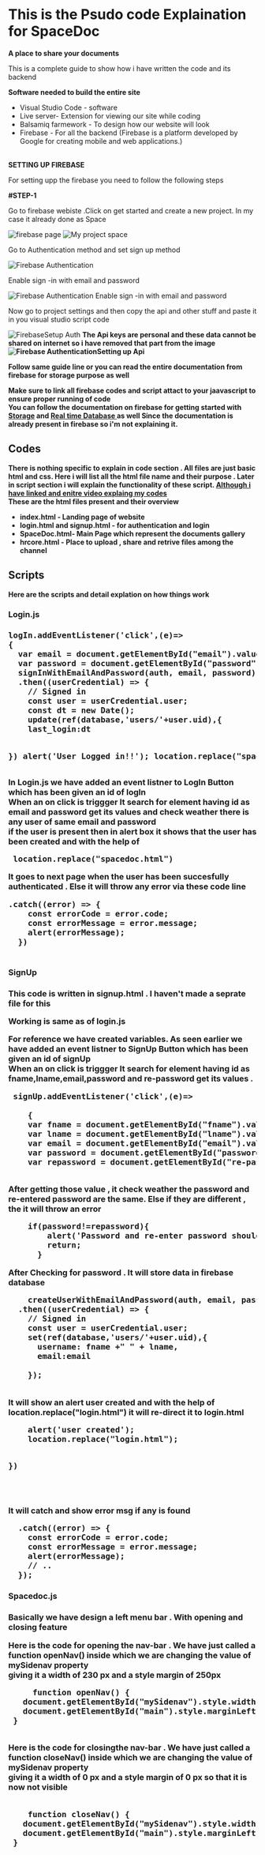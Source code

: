 # This is the Psudo code Explaination for SpaceDoc
<strong>A place to share your documents </strong>
 
<p>This is a complete guide to show how i have written the code and its backend </p>

<strong> Software needed to build the entire site </strong>
<ul><li> Visual Studio Code - software</li>
<li> Live server- Extension for viewing our site while coding </li>
 <li> Balsamiq farmework - To design how our website will look </li>
  <li> Firebase - For all the backend (Firebase is a platform developed by Google for creating mobile and web applications.)</li>
</ul>

<br> <b>SETTING UP FIREBASE</b> </br>
<p> For setting upp the firebase you need to follow the following steps </p>
<b> #STEP-1 </b>
<p> Go to firebase webiste .Click on get started  and create a new project.  In my case it already done as Space </p>
<img src="Resources/firebasemain.png"  alt="firebase page">
<img src="Resources/firebasespace.png"  alt="My project space">
<p> Go to Authentication method and set sign up method </p>
<img src="Resources/firebasesign.png"  alt="Firebase Authentication">
<p> Enable sign -in with email and password </p>
<img src="Resources/firebasesignenable.png"  alt="Firebase Authentication Enable sign -in with email and password">

<p>Now go to project settings and then copy the api and other stuff and paste it in you visual studio script code </p>
<img src="Resources/auth.png"  alt="FirebaseSetup Auth">
<strong> The Api keys are personal and these data cannot be shared on internet so i have removed that part from the image <strong>
 <img src="Resources/api.png"  alt="Firebase AuthenticationSetting up Api">
 <p> Follow same guide line or you can read the entire documentation from firebase for storage purpose as well </p>
 <p> Make sure to link all firebase codes and script attact to your jaavascript to ensure proper running of code <br> 
 You can follow the documentation on firebase for getting started with <a href="https://firebase.google.com/docs/storage/web/start" > Storage</a> and <a href="https://firebase.google.com/docs/database/web/start" >  Real time Database </a>as well
 Since the documentation is already present in firebase   so i'm not explaining it.</p>
 
 <h2> Codes </h2>
 <p> There is nothing specific to explain in code section . All files are just basic html and css. Here i will list all the html file name and their purpose . Later in script section i will explain the functionality of these script. <a href=" ">Although i have linked and enitre video explaing my codes </a>
  <br>These are the html files present and their overview </p>
 <ul><li> index.html - Landing page of website</li>
<li> login.html and signup.html - for authentication and login </li>
 <li> SpaceDoc.html- Main Page which represent the documents gallery </li>
  <li>hrcore.html - Place to upload , share and retrive files among the channel</li>
</ul>

 <h2> Scripts </h2>
 <p> Here are the scripts and detail explation on how things work </p>
 <h3> Login.js <h3>
  <pre>logIn.addEventListener('click',(e)=>
{
  var email = document.getElementById("email").value;
  var password = document.getElementById("password").value;
  signInWithEmailAndPassword(auth, email, password)
  .then((userCredential) => {
    // Signed in 
    const user = userCredential.user;
    const dt = new Date();
    update(ref(database,'users/'+user.uid),{
    last_login:dt

  })
  alert('User Logged in!!');
  location.replace("spacedoc.html"); </pre>
  
  <p> In Login.js we have added an event listner to LogIn Button which has been given an id of logIn <br> 
   When an on click is triggger It search for element having id as email and password get its values and check weather there is any user of same email and password <br>
   if the user is present then in alert box it shows that the <strong> user has been created </strong> and with the help of
    <pre> location.replace("spacedoc.html")  </pre>
  It goes to next page when the user has been succesfully authenticated . Else it will throw any error via these code line 
  
  <pre>.catch((error) => {
    const errorCode = error.code;
    const errorMessage = error.message;
    alert(errorMessage);
  })
 </pre>
  
  </p>
  
  <h3> SignUp <h3>
   <strong> This code is written in signup.html . I haven't made a seprate file for this </strong>
   <p> Working is same as of login.js </p>
   <p> For reference we have created variables. As seen earlier  we have added an event listner to SignUp Button which has been given an id of signUp <br> 
   When an on click is triggger It search for element having id as fname,lname,email,password and re-password get its values .</p>
   
   <pre> signUp.addEventListener('click',(e)=>

    {
    var fname = document.getElementById("fname").value;
    var lname = document.getElementById("lname").value;
    var email = document.getElementById("email").value;
    var password = document.getElementById("password").value;
    var repassword = document.getElementById("re-password").value;
    </pre>
   
   <p> After getting those value , it check weather the password and re-entered password are the same. Else if they are different , the it will throw an error </p>
   
   <pre>
    if(password!=repassword){
        alert('Password and re-enter password should be same');
        return;
      }
</pre>

   <p> After Checking for password . It will store data in firebase database </p>
   
  
   <pre>
    createUserWithEmailAndPassword(auth, email, password)
  .then((userCredential) => {
    // Signed in 
    const user = userCredential.user;
    set(ref(database,'users/'+user.uid),{
      username: fname +" " + lname,
      email:email

    });
    </pre>

   <p> It will show an alert <strong> user created </strong> and with the help of <strong>  location.replace("login.html") </strong> it will re-direct it to login.html </p>
   <pre>
    alert('user created');
    location.replace("login.html");
    
  })
   
   </pre>
   
   <p> It will catch and show error msg if any is found </p>
   <pre>
  .catch((error) => {
    const errorCode = error.code;
    const errorMessage = error.message;
    alert(errorMessage);
    // ..
  });</pre>
   
   <h3>Spacedoc.js <h3> 
    
  <p> Basically we have design a left menu bar . With opening and closing feature </p>
    <p> Here is the code for opening the nav-bar . We have just called a function openNav() inside which we are changing the value of mySidenav property <br> 
    giving it a width of 230 px and a style margin of 250px </p>
    
  <pre>
     function openNav() {
   document.getElementById("mySidenav").style.width = "230px";
   document.getElementById("main").style.marginLeft = "250px";
 }
 </pre>
    
  <p> Here is the code for closingthe nav-bar . We have just called a function closeNav() inside which we are changing the value of mySidenav property <br> 
    giving it a width of 0 px and a style margin of  0 px  so that it is now not visible</p>
    
  <pre> 
    function closeNav() {
   document.getElementById("mySidenav").style.width = "0";
   document.getElementById("main").style.marginLeft = "0";
 } </pre>
   
